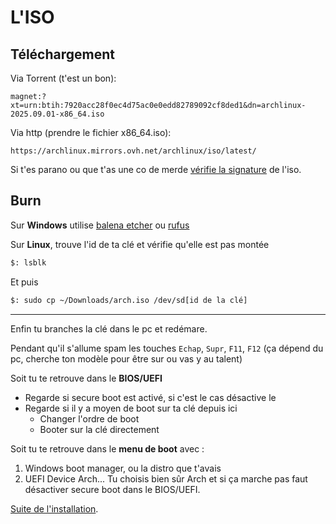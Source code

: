 # L'ISO

## Téléchargement

Via Torrent (t'est un bon):
```
magnet:?xt=urn:btih:7920acc28f0ec4d75ac0e0edd82789092cf8ded1&dn=archlinux-2025.09.01-x86_64.iso
```

Via http (prendre le fichier x86_64.iso): 
```
https://archlinux.mirrors.ovh.net/archlinux/iso/latest/
```

Si t'es parano ou que t'as une co de merde [vérifie la signature](https://wiki.archlinux.org/title/Installation_guide#Verify_signature) de l'iso.

## Burn

Sur **Windows** utilise [balena etcher](https://etcher.balena.io/) ou [rufus](https://rufus.ie/)

Sur **Linux**, trouve l'id de ta clé et vérifie qu'elle est pas montée
```sh
$: lsblk
```
Et puis
```sh
$: sudo cp ~/Downloads/arch.iso /dev/sd[id de la clé]
```
___
Enfin tu branches la clé dans le pc et redémare.

Pendant qu'il s'allume spam les touches `Echap`, `Supr`, `F11`, `F12` (ça dépend du pc, cherche ton modèle pour être sur ou vas y au talent)

Soit tu te retrouve dans le **BIOS/UEFI** 
- Regarde si secure boot est activé, si c'est le cas désactive le
- Regarde si il y a moyen de boot sur ta clé depuis ici
	- Changer l'ordre de boot
	- Booter sur la clé directement

Soit tu te retrouve dans le **menu de boot** avec : 
1. Windows boot manager, ou la distro que t'avais
2. UEFI Device Arch...
Tu choisis bien sûr Arch et si ça marche pas faut désactiver secure boot dans le BIOS/UEFI.

[Suite de l'installation](./02-Initialisation.md).
